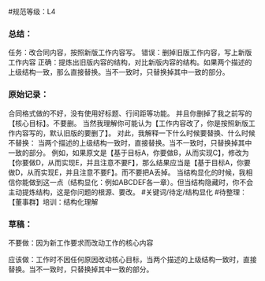 #规范等级：L4 
### 总结：
任务：改合同内容，按照新版工作内容写。
错误：删掉旧版工作内容，写上新版工作内容
正确：提炼出旧版内容的结构，对比新版内容的结构。如果两个描述的上级结构一致，那么直接替换。当不一致时，只替换掉其中一致的部分。
### 原始记录：
合同格式做的不好，没有使用好标题、行间距等功能。
并且你删掉了我之前写的【核心目标】。不要删。
当然我理解你可能认为【工作内容改了，你是按照新版工作内容写的，默认旧版的要删了】。
对此，我解释一下什么时候要替换、什么时候不替换：
当两个描述的上级结构一致时，直接替换。当不一致时，只替换掉其中一致的部分。
例如，如果原文是【基于目标A，你要做B，从而实现C】，修改为【你要做D，从而实现E，并且注意不要F】，那么结果应当是【基于目标A，你要做D，从而实现E，并且注意不要F】。而不要把A丢掉。
当结构显化的时候，我相信你能做到这一点（结构显化：例如ABCDEF各一章）。但当结构隐藏时，你不会主动提炼结构，这是你问题的根源、要改。
#关键词/待定/结构显化
#待整理：【董事群】培训：结构化理解

### 草稿：
不要做：因为新工作要求而改动工作的核心内容

应该做：工作时不因任何原因改动核心目标，当两个描述的上级结构一致时，直接替换。当不一致时，只替换掉其中一致的部分。

